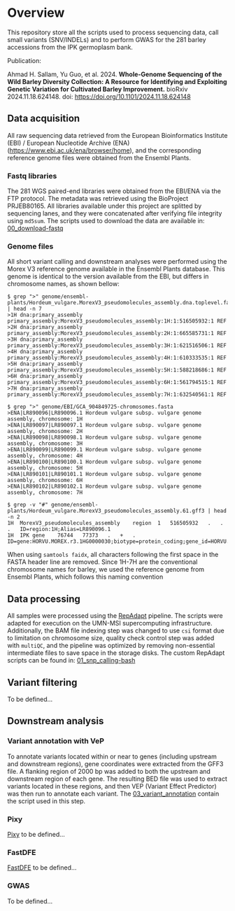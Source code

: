 # Overview

This repository store all the scripts used to process sequencing data, call small variants (SNV/INDELs) and to perform GWAS for the 281 barley accessions from the IPK germoplasm bank.

Publication:

Ahmad H. Sallam, Yu Guo, et al. 2024. **Whole-Genome Sequencing of the Wild Barley Diversity Collection: A Resource for Identifying and Exploiting Genetic Variation for Cultivated Barley Improvement.** bioRxiv 2024.11.18.624148. doi: https://doi.org/10.1101/2024.11.18.624148


## Data acquisition

All raw sequencing data retrieved from the European Bioinformatics Institute (EBI) / European Nucleotide Archive (ENA) (https://www.ebi.ac.uk/ena/browser/home), and the corresponding reference genome files were obtained from the Ensembl Plants.

### Fastq libraries

The 281 WGS paired-end libraries were obtained from the EBI/ENA via the FTP protocol. The metadata was retrieved using the BioProject PRJEB80165. All libraries available under this project are splitted by sequencing lanes, and they were concatenated after verifying file integrity using ```md5sum```. The scripts used to download the data are available in: [00_download-fastq](https://github.com/SteffensonLab/SNP_calling/tree/main/00_download-fastq)

### Genome files

All short variant calling and downstream analyses were performed using the Morex V3 reference genome available in the Ensembl Plants database. This genome is identical to the version available from the EBI, but differs in chromosome names, as shown bellow:

```text
$ grep ">" genome/ensembl-plants/Hordeum_vulgare.MorexV3_pseudomolecules_assembly.dna.toplevel.fa | head -n 7
>1H dna:primary_assembly primary_assembly:MorexV3_pseudomolecules_assembly:1H:1:516505932:1 REF
>2H dna:primary_assembly primary_assembly:MorexV3_pseudomolecules_assembly:2H:1:665585731:1 REF
>3H dna:primary_assembly primary_assembly:MorexV3_pseudomolecules_assembly:3H:1:621516506:1 REF
>4H dna:primary_assembly primary_assembly:MorexV3_pseudomolecules_assembly:4H:1:610333535:1 REF
>5H dna:primary_assembly primary_assembly:MorexV3_pseudomolecules_assembly:5H:1:588218686:1 REF
>6H dna:primary_assembly primary_assembly:MorexV3_pseudomolecules_assembly:6H:1:561794515:1 REF
>7H dna:primary_assembly primary_assembly:MorexV3_pseudomolecules_assembly:7H:1:632540561:1 REF

$ grep ">" genome/EBI/GCA_904849725-chromosomes.fasta 
>ENA|LR890096|LR890096.1 Hordeum vulgare subsp. vulgare genome assembly, chromosome: 1H
>ENA|LR890097|LR890097.1 Hordeum vulgare subsp. vulgare genome assembly, chromosome: 2H
>ENA|LR890098|LR890098.1 Hordeum vulgare subsp. vulgare genome assembly, chromosome: 3H
>ENA|LR890099|LR890099.1 Hordeum vulgare subsp. vulgare genome assembly, chromosome: 4H
>ENA|LR890100|LR890100.1 Hordeum vulgare subsp. vulgare genome assembly, chromosome: 5H
>ENA|LR890101|LR890101.1 Hordeum vulgare subsp. vulgare genome assembly, chromosome: 6H
>ENA|LR890102|LR890102.1 Hordeum vulgare subsp. vulgare genome assembly, chromosome: 7H

$ grep -v "#" genome/ensembl-plants/Hordeum_vulgare.MorexV3_pseudomolecules_assembly.61.gff3 | head -n 2
1H	MorexV3_pseudomolecules_assembly	region	1	516505932	.	.	.	ID=region:1H;Alias=LR890096.1
1H	IPK	gene	76744	77373	.	+	.	ID=gene:HORVU.MOREX.r3.1HG0000030;biotype=protein_coding;gene_id=HORVU.MOREX.r3.1HG0000030;logic_name=ipk_genes_hc
```

When using ```samtools faidx```, all characters following the first space in the FASTA header line are removed. Since 1H-7H are the conventional chromosome names for barley, we used the reference genome from Ensembl Plants, which follows this naming convention

## Data processing

All samples were processed using the [RepAdapt](https://github.com/RepAdapt/snp_calling_simple) pipeline. The scripts were adapted for execution on the UMN-MSI supercomputing infrastructure. Additionally, the BAM file indexing step was changed to use ```csi``` format due to limitation on chromosome size, quality check control step was added with ```multiQC```, and the pipeline was optimized by removing non-essential intermediate files to save space in the storage disks. The custom RepAdapt scripts can be found in: [01_snp_calling-bash](https://github.com/SteffensonLab/SNP_calling/tree/main/01_snp_calling-bash)

## Variant filtering

To be defined...

## Downstream analysis

### Variant annotation with VeP

To annotate variants located within or near to genes (including upstream and downstream regions), gene coordinates were extracted from the GFF3 file. A flanking region of 2000 bp was added to both the upstream and downstream region of each gene. The resulting BED file was used to extract variants located in these regions, and then VEP (Variant Effect Predictor) was then run to annotate each variant. The [03_variant_annotation](https://github.com/SteffensonLab/SNP_calling/tree/main/03_variant_annotation) contain the script used in this step.

### Pixy

[Pixy](https://pixy.readthedocs.io/en/latest/index.html) to be defined...

### FastDFE

[FastDFE](https://fastdfe.readthedocs.io/en/latest/index.html) to be defined...

### GWAS

To be defined...
